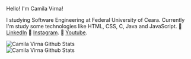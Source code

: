 Hello! I'm Camila Virna! 

I studying Software Engineering at Federal University of Ceara. Currently I'm study some technologies like HTML, CSS, C, Java and JavaScript.
:pushpin: [LinkedIn](https://www.linkedin.com/in/camila-virna-b315a91b5/) 
:pushpin: [Instagram](https://instagram.com/camila_virna?igshid=1hjvumvw106i0).
:pushpin: [Youtube](https://youtube.com/c/CamilaVirnaGarotasNaTI).

<a href="https://github.com/camilavirna">
<img align="left" src="https://github-readme-stats.vercel.app/api?username=camilavirna&show_icons=true&theme=dark&show_icons=true&line_height=24&count_private=true&include_all_commits=true&hide_title=true&hide_border=true&bg_color=0D1117" alt="Camila Virna Github Stats"/>

  <br/>
 <img align="left" src="https://github-readme-stats.vercel.app/api/top-langs/?username=camilavirna&layout=compact&hide_border=true&bg_color=0D1117&text_color=ffffff" alt="Camila Virna Github Stats"/>
</a>
